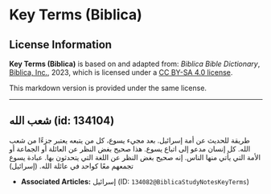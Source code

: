 # Key Terms (Biblica)

## License Information

**Key Terms (Biblica)** is based on and adapted from: _Biblica Bible Dictionary_, [Biblica, Inc.](https://www.biblica.com/), 2023, which is licensed under a [CC BY-SA 4.0 license](https://creativecommons.org/licenses/by-sa/4.0/legalcode.en).

This markdown version is provided under the same license.



--------------------------------

## شعب الله (id: 134104)

طريقة للحديث عن أمة إسرائيل. بعد مجيء يسوع، كل من يتبعه يعتبر جزءًا من شعب الله. كل إنسان مدعو إلى اتباع يسوع. هذا صحيح بغض النظر عن العائلة أو الجماعة أو الأمة التي يأتي منها الناس. إنه صحيح بغض النظر عن اللغة التي يتحدثون بها. عبادة يسوع تجمعهم معًا كواحد في عائلة الله. (إسرائيل)

* **Associated Articles:** إسرائيل (ID: `134082@BiblicaStudyNotesKeyTerms`)

